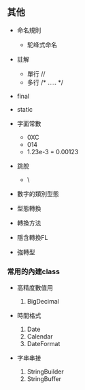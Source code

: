 
## 其他

- 命名規則
  - 駝峰式命名

- 註解
  - 單行 //
  - 多行 /* ..... */

- final
- static

- 字面常數
  - 0XC
  - 014
  - 1.23e-3 = 0.00123

- 跳脫
  - \

- 數字的類別型態

- 型態轉換
- 轉換方法
- 隱含轉換FL
- 強轉型


### 常用的內建class


- 高精度數值用
  1. BigDecimal

- 時間格式
  1. Date
  2. Calendar
  3. DateFormat

- 字串串接
	1. StringBuilder
	2. StringBuffer